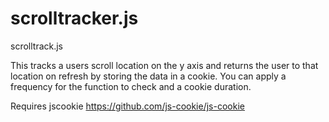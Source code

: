 # scrolltracker.js
scrolltrack.js

This tracks a users scroll location on the y axis and returns the user to that location on refresh by storing the data in a cookie.  You can apply a frequency for the function to check and a cookie duration.

Requires jscookie https://github.com/js-cookie/js-cookie

